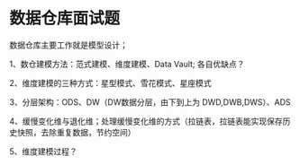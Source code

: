 # 数据仓库面试题

数据仓库主要工作就是模型设计；

1、数仓建模方法：范式建模、维度建模、Data Vault; 各自优缺点？

2、维度建模的三种方式：星型模式、雪花模式、星座模式

3、分层架构：ODS、DW（DW数据分层，由下到上为 DWD,DWB,DWS）、ADS

4、缓慢变化维与退化维；处理缓慢变化维的方式（拉链表，拉链表能实现保存历史快照，去除重复数据，节约空间）

5、维度建模过程？